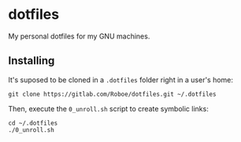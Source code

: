 dotfiles
===

My personal dotfiles for my GNU machines.

Installing
---

It's suposed to be cloned in a `.dotfiles` folder right in a user's home:

```
git clone https://gitlab.com/Roboe/dotfiles.git ~/.dotfiles
```

Then, execute the `0_unroll.sh` script to create symbolic links:

```
cd ~/.dotfiles
./0_unroll.sh
```
